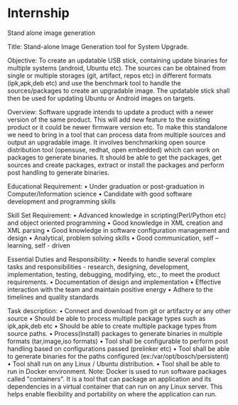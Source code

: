# Internship
Stand alone image generation

Title: Stand-alone Image Generation tool for System Upgrade.

Objective:
To create an updatable USB stick, containing update binaries for multiple systems (android, Ubuntu etc). The sources can be obtained from single or multiple storages (git, artifact, repos etc) in different formats (ipk,apk,deb etc) and use the benchmark tool to handle the sources/packages to create an upgradable image. The updatable stick shall then be used for updating Ubuntu or Android images on targets.

Overview:
Software upgrade intends to update a product with a newer version of the same product. This will add new feature to the existing product or it could be newer firmware version etc. To make this standalone we need to bring in a tool that can process data from multiple sources and output an upgradable image. It involves benchmarking open source distribution tool (opensuse, redhat, open embedded) which can work on packages to generate binaries.  It should be able to get the packages, get sources and create packages, extract or install the packages and perform post handling to generate binaries.

 

Educational Requirement:
•	Under graduation or post-graduation in Computer/Information science
•	Candidate with good software development and programming skills

Skill Set Requirement:
•	Advanced knowledge in scripting(Perl/Python etc) and  object oriented programming
•	Good knowledge in XML creation and XML parsing
•	Good knowledge in software configuration management and design 
•	Analytical, problem solving skills 
•	Good communication, self – learning, self - driven 

Essential Duties and Responsibility:
•	Needs to handle several complex tasks and responsibilities - research, designing, development, implementation, testing, debugging, modifying, etc., to meet the product requirements. 
•	Documentation of design and implementation
•	Effective interaction with the team and maintain positive energy
•	Adhere to the timelines and quality standards

Task description:
•	Connect and download from git or artifactry or any other source
•	Should be able to process multiple package types such as ipk,apk,deb etc
•	Should be able to create multiple package types from source paths.
•	Process(Install) packages to generate binaries in multiple formats (tar,image,iso formats)
•	Tool shall be configurable to perform post handling based on configurations passed (prelinker etc)
•	Tool shall be able to generate binaries for the paths configured (ex:/var/opt/bosch/persistent)
•	Tool shall run on any Linux / Ubuntu distribution.
•	Tool shall be able to run in Docker environment.
Note: Docker is used to run software packages called "containers". It is a tool that can package an application and its dependencies in a virtual container that can run on any Linux server. This helps enable flexibility and portability on where the application can run.
